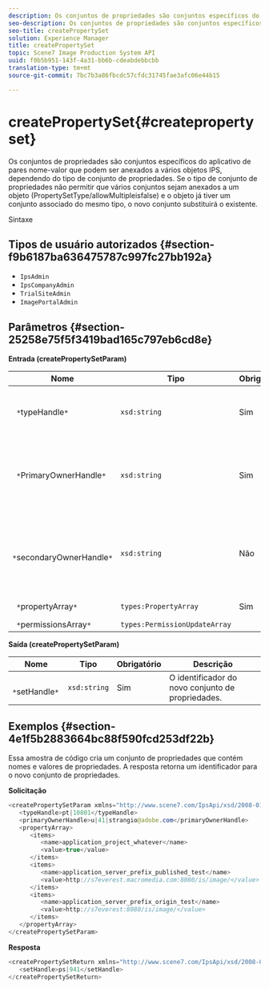 ```yaml
---
description: Os conjuntos de propriedades são conjuntos específicos do aplicativo de pares nome-valor que podem ser anexados a vários objetos IPS, dependendo do tipo de conjunto de propriedades. Se o tipo de conjunto de propriedades não permitir que vários conjuntos sejam anexados a um objeto (PropertySetType/allowMultipleisfalse) e o objeto já tiver um conjunto associado do mesmo tipo, o novo conjunto substituirá o existente.
seo-description: Os conjuntos de propriedades são conjuntos específicos do aplicativo de pares nome-valor que podem ser anexados a vários objetos IPS, dependendo do tipo de conjunto de propriedades. Se o tipo de conjunto de propriedades não permitir que vários conjuntos sejam anexados a um objeto (PropertySetType/allowMultipleisfalse) e o objeto já tiver um conjunto associado do mesmo tipo, o novo conjunto substituirá o existente.
seo-title: createPropertySet
solution: Experience Manager
title: createPropertySet
topic: Scene7 Image Production System API
uuid: f0b5b951-143f-4a31-bb6b-cdeabdebbcbb
translation-type: tm+mt
source-git-commit: 7bc7b3a86fbcdc57cfdc31745fae3afc06e44b15

---
```



# createPropertySet{#createpropertyset}

Os conjuntos de propriedades são conjuntos específicos do aplicativo de pares nome-valor que podem ser anexados a vários objetos IPS, dependendo do tipo de conjunto de propriedades. Se o tipo de conjunto de propriedades não permitir que vários conjuntos sejam anexados a um objeto (PropertySetType/allowMultipleisfalse) e o objeto já tiver um conjunto associado do mesmo tipo, o novo conjunto substituirá o existente.

Sintaxe

## Tipos de usuário autorizados {#section-f9b6187ba636475787c997fc27bb192a}

* `IpsAdmin`
* `IpsCompanyAdmin`
* `TrialSiteAdmin`
* `ImagePortalAdmin`

## Parâmetros {#section-25258e75f5f3419bad165c797eb6cd8e}

**Entrada (createPropertySetParam)**

| Nome | Tipo | Obrigatório | Descrição |
|---|---|---|---|
| ` *`typeHandle`*` | `xsd:string` | Sim | O identificador do tipo de conjunto de propriedades. |
| ` *`PrimaryOwnerHandle`*` | `xsd:string` | Sim | O identificador do proprietário primário do conjunto de propriedades. |
| ` *`secondaryOwnerHandle`*` | `xsd:string` | Não | O identificador do proprietário secundário do conjunto de propriedades. |
| ` *`propertyArray`*` | `types:PropertyArray` | Sim | A matriz de propriedades. |
| ` *`permissionsArray`*` | `types:PermissionUpdateArray` |  |  |

**Saída (createPropertySetParam)**

| Nome | Tipo | Obrigatório | Descrição |
|---|---|---|---|
| ` *`setHandle`*` | `xsd:string` | Sim | O identificador do novo conjunto de propriedades. |

## Exemplos {#section-4e1f5b2883664bc88f590fcd253df22b}

Essa amostra de código cria um conjunto de propriedades que contém nomes e valores de propriedades. A resposta retorna um identificador para o novo conjunto de propriedades.

**Solicitação**

```java
<createPropertySetParam xmlns="http://www.scene7.com/IpsApi/xsd/2008-01-15">
   <typeHandle>pt|10801</typeHandle>
   <primaryOwnerHandle>u|41|strangio@adobe.com</primaryOwnerHandle>
   <propertyArray>
      <items>
         <name>application_project_whatever</name>
         <value>true</value>
      </items>
      <items>
         <name>application_server_prefix_published_test</name>
         <value>http://s7everest.macromedia.com:8080/is/image/</value>
      </items>
      <items>
         <name>application_server_prefix_origin_test</name>
         <value>http://s7everest:8080/is/image/</value>
      </items>
   </propertyArray>
</createPropertySetParam>
```

**Resposta**

```java
<createPropertySetReturn xmlns="http://www.scene7.com/IpsApi/xsd/2008-01-15">
   <setHandle>ps|941</setHandle>
</createPropertySetReturn>
```

